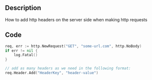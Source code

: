 ## Description

How to add http headers on the server side when making http requests
## Code

```go
req, err := http.NewRequest("GET", "some-url.com", http.NoBody)
if err != nil {
	log.Fatal()
}

// add as many headers as we need in the following format:
req.Header.Add("HeaderKey", "header-value")
```